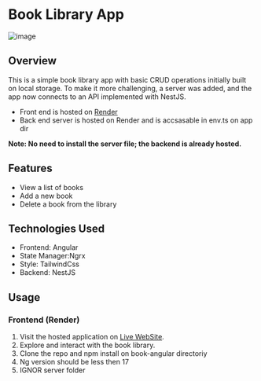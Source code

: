 # Book Library App
![image]( https://firebasestorage.googleapis.com/v0/b/img-upload-7d368.appspot.com/o/book%20app.JPG?alt=media&token=c1780668-f910-464c-a05c-6c8d8266a80b)

## Overview

This is a simple book library app with basic CRUD operations initially built on local storage. To make it more challenging, a server was added, and the app now connects to an API implemented with NestJS.
  
- Front end is hosted on [Render](https://book-angular-t67b.onrender.com)
- Back end server is hosted on Render and is accsasable in env.ts on app dir 

**Note: No need to install the server file; the backend is already hosted.**

## Features

- View a list of books
- Add a new book
- Delete a book from the library

## Technologies Used

- Frontend: Angular
- State Manager:Ngrx
- Style: TailwindCss
- Backend: NestJS

## Usage

### Frontend (Render)



1. Visit the hosted application on [Live WebSite](https://book-angular-t67b.onrender.com).
2. Explore and interact with the book library.
3. Clone the repo and npm install on book-angular directoriy 
5. Ng version should be less then 17
6. IGNOR server folder 


 
 
 
 
